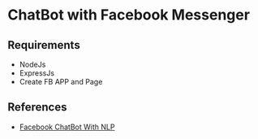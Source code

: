 # ChatBot with Facebook Messenger

## Requirements
* NodeJs
* ExpressJs
* Create FB APP and Page

## References
* [Facebook ChatBot With NLP](https://www.gitbook.com/book/rakaadinugroho/facebook-chatbot-with-nlp)
